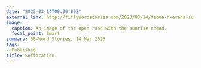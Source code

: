 ```yaml
---
date: "2023-03-14T00:00:00Z"
external_link: http://fiftywordstories.com/2023/03/14/fiona-h-evans-suffocation/
image:
  caption: An image of the open road with the sunrise ahead.
  focal_point: Smart
summary: 50-Word Stories, 14 Mar 2023
tags:
- Published
title: Suffocation
---
```

<!--

-->